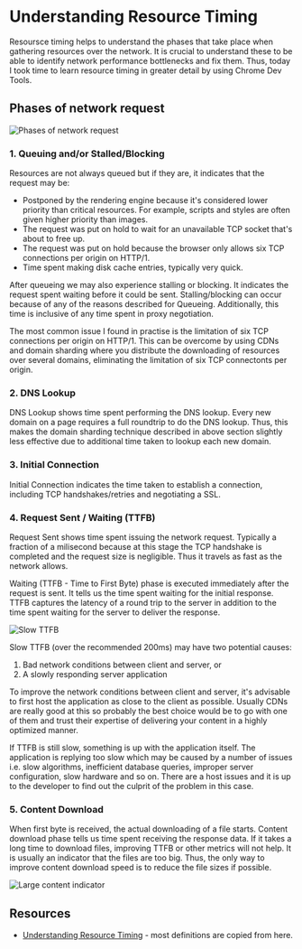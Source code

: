 # Understanding Resource Timing

Resoursce timing helps to understand the phases that take place when gathering resources over the network. It is crucial to understand these to be able to identify network performance bottlenecks and fix them. Thus, today I took time to learn resource timing in greater detail by using Chrome Dev Tools.

## Phases of network request

![Phases of network request](https://github.com/ramkarolis/til/blob/master/images/resource-timing.png "Phases of network request")

### 1. Queuing and/or Stalled/Blocking

Resources are not always queued but if they are, it indicates that the request may be:

- Postponed by the rendering engine because it's considered lower priority than critical resources. For example, scripts and styles are often given higher priority than images.
- The request was put on hold to wait for an unavailable TCP socket that's about to free up.
- The request was put on hold because the browser only allows six TCP connections per origin on HTTP/1.
- Time spent making disk cache entries, typically very quick.

After queueing we may also experience stalling or blocking. It indicates the request spent waiting before it could be sent.  Stalling/blocking can occur because of any of the reasons described for Queueing. Additionally, this time is inclusive of any time spent in proxy negotiation.

The most common issue I found in practise is the limitation of six TCP connections per origin on HTTP/1. This can be overcome by using CDNs and domain sharding where you distribute the downloading of resources over several domains, eliminating the limitation of six TCP connectonts per origin.

### 2. DNS Lookup

DNS Lookup shows time spent performing the DNS lookup. Every new domain on a page requires a full roundtrip to do the DNS lookup. Thus, this makes the domain sharding technique described in above section slightly less effective due to additional time taken to lookup each new domain.

### 3. Initial Connection

Initial Connection indicates the time taken to establish a connection, including TCP handshakes/retries and negotiating a SSL.

### 4. Request Sent / Waiting (TTFB)

Request Sent shows time spent issuing the network request. Typically a fraction of a milisecond because at this stage the TCP handshake is completed and the request size is negligible. Thus it travels as fast as the network allows.

Waiting (TTFB - Time to First Byte) phase is executed immediately after the request is sent. It tells us the time spent waiting for the initial response. TTFB captures the latency of a round trip to the server in addition to the time spent waiting for the server to deliver the response.

![Slow TTFB](https://github.com/ramkarolis/til/blob/master/images/slow-ttfb.png "Slow TTFB")

Slow TTFB (over the recommended 200ms) may have two potential causes:
1. Bad network conditions between client and server, or
2. A slowly responding server application

To improve the network conditions between client and server, it's advisable to first host the application as close to the client as possible. Usually CDNs are really good at this so probably the best choice would be to go with one of them and trust their expertise of delivering your content in a highly optimized manner.

If TTFB is still slow, something is up with the application itself. The application is replying too slow which may be caused by a number of issues i.e. slow algorithms, inefficient database queries, improper server configuration, slow hardware and so on. There are a host issues and it is up to the developer to find out the culprit of the problem in this case.

### 5. Content Download

When first byte is received, the actual downloading of a file starts. Content download phase tells us time spent receiving the response data. If it takes a long time to download files, improving TTFB or other metrics will not help. It is usually an indicator that the files are too big. Thus, the only way to improve content download speed is to reduce the file sizes if possible.

![Large content indicator](https://github.com/ramkarolis/til/blob/master/images/large-content-indicator.png "Large content indicator")

## Resources

- [Understanding Resource Timing](https://developers.google.com/web/tools/chrome-devtools/profile/network-performance/understanding-resource-timing) - most definitions are copied from here.